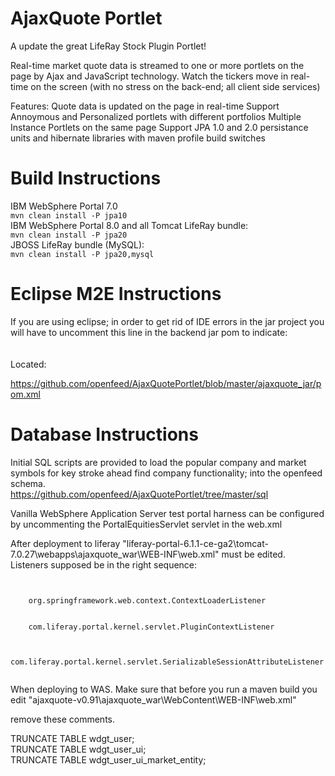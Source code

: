 AjaxQuote Portlet
=================

A update the great LifeRay Stock Plugin Portlet!

Real-time market quote data is streamed to one or more portlets on the page by Ajax and JavaScript technology. Watch the tickers move in real-time on the screen (with no stress on the back-end; all client side services)

Features:
Quote data is updated on the page in real-time
Support Annoymous and Personalized portlets with different portfolios
Multiple Instance Portlets on the same page
Support JPA 1.0 and 2.0 persistance units and hibernate libraries with maven profile build switches


Build Instructions
==================

IBM WebSphere Portal 7.0
<br>
<code>mvn clean install -P jpa10</code>
<br>
IBM WebSphere Portal 8.0 and all Tomcat LifeRay bundle: 
<br>
<code>mvn clean install -P jpa20</code>
<br>
JBOSS LifeRay bundle (MySQL):
<br>
<code>mvn clean install -P jpa20,mysql</code>


Eclipse M2E Instructions
========================

If you are using eclipse; in order to get rid of IDE errors in the jar project you will have to uncomment this line in the backend jar pom to indicate:
<code> <!-- activeByDefault>true</activeByDefault--> </code> 
<br>
<br>
Located:

https://github.com/openfeed/AjaxQuotePortlet/blob/master/ajaxquote_jar/pom.xml

Database Instructions
========================
Initial SQL scripts are provided to load the popular company and market symbols for key stroke ahead find company functionality; into the openfeed schema.
<br>
https://github.com/openfeed/AjaxQuotePortlet/tree/master/sql



Vanilla WebSphere Application Server test portal harness can be configured by uncommenting the PortalEquitiesServlet servlet in the web.xml

After deployment to liferay "liferay-portal-6.1.1-ce-ga2\tomcat-7.0.27\webapps\ajaxquote_war\WEB-INF\web.xml" must be edited. Listeners supposed be in the right sequence:

<code>
<listener>
	<listener-class>org.springframework.web.context.ContextLoaderListener</listener-class>
</listener>
<listener>
	<listener-class>com.liferay.portal.kernel.servlet.PluginContextListener</listener-class>
</listener>
<listener>
	<listener-class>com.liferay.portal.kernel.servlet.SerializableSessionAttributeListener</listener-class>
</listener>
</code>

When deploying to WAS. Make sure that before you run a maven build you edit "ajaxquote-v0.91\ajaxquote_war\WebContent\WEB-INF\web.xml"

 <!-- 
	<servlet>
		<servlet-name>PortalEquitiesServlet</servlet-name>
		<jsp-file>/WEB-INF/jsp/portal/portal_equities.jsp</jsp-file>
	</servlet>


	<servlet-mapping>
		<servlet-name>PortalEquitiesServlet</servlet-name>
		<url-pattern>/portale/*</url-pattern>
	</servlet-mapping>
 -->
 
remove these comments.

TRUNCATE TABLE wdgt_user;
<br>
TRUNCATE TABLE wdgt_user_ui;
<br>
TRUNCATE TABLE wdgt_user_ui_market_entity;

